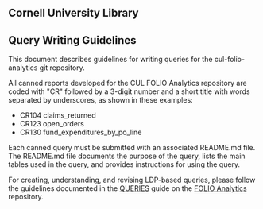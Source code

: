 ## Cornell University Library
## Query Writing Guidelines

This document describes guidelines for writing queries for the cul-folio-analytics
git repository. 

All canned reports developed for the CUL FOLIO Analytics repository are coded with "CR" 
followed by a 3-digit number and a short title with words separated by underscores, 
as shown in these examples:

* CR104 claims_returned
* CR123 open_orders
* CR130 fund_expenditures_by_po_line

Each canned query must be submitted with an associated README.md file. The README.md file 
documents the purpose of the query, lists the main tables used in the query, and provides 
instructions for using the query.

For creating, understanding, and revising LDP-based queries, please follow the guidelines
documented in the [QUERIES](https://github.com/folio-org/folio-analytics/edit/main/QUERIES.md) 
guide on the [FOLIO Analytics](https://github.com/folio-org/folio-analytics) repository.


